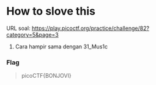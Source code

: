 # How to slove this

URL soal: https://play.picoctf.org/practice/challenge/82?category=5&page=3

1. Cara hampir sama dengan 31_Mus1c

### Flag
>picoCTF{BONJOVI}